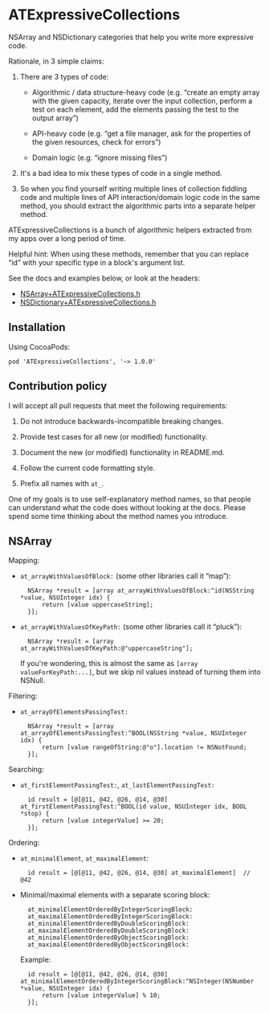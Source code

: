 # ATExpressiveCollections

NSArray and NSDictionary categories that help you write more expressive code.

Rationale, in 3 simple claims:

1. There are 3 types of code:

    * Algorithmic / data structure-heavy code (e.g. “create an empty array with the given capacity, iterate over the input collection, perform a test on each element, add the elements passing the test to the output array”)

    * API-heavy code (e.g. “get a file manager, ask for the properties of the given resources, check for errors”)

    * Domain logic (e.g. “ignore missing files”)

2. It's a bad idea to mix these types of code in a single method.

3. So when you find yourself writing multiple lines of collection fiddling code and multiple lines of API interaction/domain logic code in the same method, you should extract the algorithmic parts into a separate helper method.

ATExpressiveCollections is a bunch of algorithmic helpers extracted from my apps over a long period of time.

Helpful hint: When using these methods, remember that you can replace “id” with your specific type in a block's argument list.

See the docs and examples below, or look at the headers:

* [NSArray+ATExpressiveCollections.h](ATExpressiveCollections/NSArray+ATExpressiveCollections.h)
* [NSDictionary+ATExpressiveCollections.h](ATExpressiveCollections/NSDictionary+ATExpressiveCollections.h)


## Installation

Using CocoaPods:

    pod 'ATExpressiveCollections', '~> 1.0.0'


## Contribution policy

I will accept all pull requests that meet the following requirements:

1. Do not introduce backwards-incompatible breaking changes.

2. Provide test cases for all new (or modified) functionality.

3. Document the new (or modified) functionality in README.md.

4. Follow the current code formatting style.

5. Prefix all names with `at_`.

One of my goals is to use self-explanatory method names, so that people can understand what the code does without looking at the docs. Please spend some time thinking about the method names you introduce.


## NSArray

Mapping:

* `at_arrayWithValuesOfBlock:` (some other libraries call it “map”):

        NSArray *result = [array at_arrayWithValuesOfBlock:^id(NSString *value, NSUInteger idx) {
            return [value uppercaseString];
        }];

* `at_arrayWithValuesOfKeyPath:` (some other libraries call it “pluck”):

        NSArray *result = [array at_arrayWithValuesOfKeyPath:@"uppercaseString"];

    If you're wondering, this is almost the same as `[array valueForKeyPath:...]`, but we skip nil values instead of turning them into NSNull.

Filtering:

* `at_arrayOfElementsPassingTest:`

        NSArray *result = [array at_arrayOfElementsPassingTest:^BOOL(NSString *value, NSUInteger idx) {
            return [value rangeOfString:@"o"].location != NSNotFound;
        }];

Searching:

* `at_firstElementPassingTest:`, `at_lastElementPassingTest:`

        id result = [@[@11, @42, @26, @14, @30] at_firstElementPassingTest:^BOOL(id value, NSUInteger idx, BOOL *stop) {
            return [value integerValue] >= 20;
        }];

Ordering:

* `at_minimalElement`, `at_maximalElement`:

        id result = [@[@11, @42, @26, @14, @30] at_maximalElement]  // @42

* Minimal/maximal elements with a separate scoring block:

        at_minimalElementOrderedByIntegerScoringBlock:
        at_maximalElementOrderedByIntegerScoringBlock:
        at_minimalElementOrderedByDoubleScoringBlock:
        at_maximalElementOrderedByDoubleScoringBlock:
        at_minimalElementOrderedByObjectScoringBlock:
        at_maximalElementOrderedByObjectScoringBlock:

    Example:

        id result = [@[@11, @42, @26, @14, @30] at_minimalElementOrderedByIntegerScoringBlock:^NSInteger(NSNumber *value, NSUInteger idx) {
            return [value integerValue] % 10;
        }];


